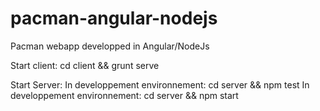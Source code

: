pacman-angular-nodejs
=====================

Pacman webapp developped in Angular/NodeJs


Start client:
cd client && grunt serve

Start Server:
In developpement environnement: cd server && npm test
In developpement environnement: cd server && npm start
